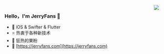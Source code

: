  <img align="right" src="https://github-readme-stats.vercel.app/api?username=JerryFans&show_icons=true&theme=default_repocard&hide_title=true" />  
 
### Hello，I'm JerryFans 👋

- :hammer: iOS & Swifter & Flutter
- :star: 热衷于各种新技术
- :apple: 狂热的果粉
- :link: [https://jerryfans.com](https://jerryfans.com)

<!--
**JerryFans/JerryFans** is a ✨ _special_ ✨ repository because its `README.md` (this file) appears on your GitHub profile.

Here are some ideas to get you started:

- 🔭 I’m currently working on ...
- 🌱 I’m currently learning ...
- 👯 I’m looking to collaborate on ...
- 🤔 I’m looking for help with ...
- 💬 Ask me about ...
- 📫 How to reach me: ...
- 😄 Pronouns: ...
- ⚡ Fun fact: ...
-->
